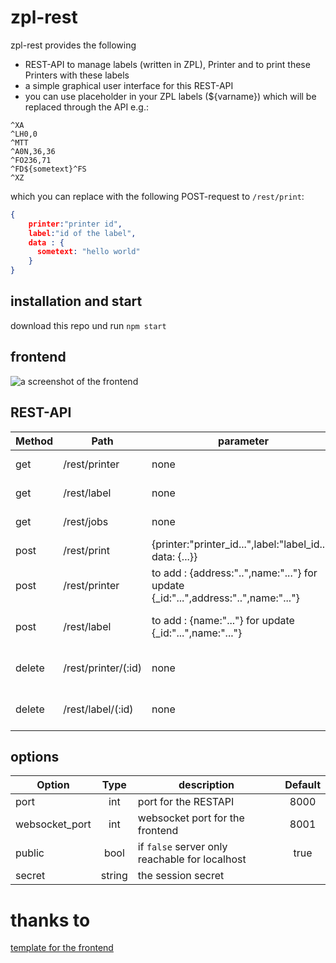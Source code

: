 # zpl-rest
zpl-rest provides the following
- REST-API to manage labels (written in ZPL), Printer and to print these Printers with these labels
- a simple graphical user interface for this REST-API
- you can use placeholder in your ZPL labels (${varname}) which will be replaced through the API e.g.:
```ZPL
^XA
^LH0,0
^MTT
^A0N,36,36
^FO236,71
^FD${sometext}^FS
^XZ
```

which you can replace with the following POST-request to `/rest/print`:
```JSON
{
    printer:"printer id",
    label:"id of the label",
    data : {
      sometext: "hello world"
    }
}
```
## installation and start

download this repo und run `npm start`

## frontend
![a screenshot of the frontend](https://github.com/mrothenbuecher/zpl-rest/raw/master/img/screenshot.png "screenshot")

## REST-API

| Method              | Path                | parameter                                                                           | description                         |
| ------------------- | ------------------- | ----------------------------------------------------------------------------------- | ----------------------------------- |
| get                 | /rest/printer       | none                                                                                | list of all printers                |
| get                 | /rest/label         | none                                                                                | list of all labels                  |
| get                 | /rest/jobs          | none                                                                                | list of all printjobs               |
| post                | /rest/print         | {printer:"printer_id...",label:"label_id...", data: {...}}                          | actual print                        |
| post                | /rest/printer       | to add : {address:"..",name:"..."} for update {_id:"...",address:"..",name:"..."}   | add or update a printer             |
| post                | /rest/label         | to add : {name:"..."} for update {_id:"...",name:"..."}                             | add or update a label               |
| delete              | /rest/printer/(:id) | none                                                                                | removes a printer with the given id |
| delete              | /rest/label/(:id)   | none                                                                                | removes a label with the given id   |

## options

| Option              | Type          | description                                    |  Default  |
| ------------------- |:-------------:| ---------------------------------------------- | :-------: |
| port                | int           | port for the RESTAPI                           |    8000   |
| websocket_port      | int           | websocket port for the frontend                |    8001   |
| public              | bool          | if `false` server only reachable for localhost |     true  |
| secret              | string        | the session secret                             |           |

# thanks to
[template for the frontend](https://startbootstrap.com/themes/sb-admin-2/)
